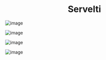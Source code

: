 <h1 align = "center"> Servelti </h1>

![image](https://user-images.githubusercontent.com/49925421/79236585-6dfc2e80-7e6d-11ea-9efa-b9c4db4b3045.png)

![image](https://user-images.githubusercontent.com/49925421/79238020-2676a200-7e6f-11ea-8c88-f8771a788f2e.png)

![image](https://user-images.githubusercontent.com/49925421/79238603-e106a480-7e6f-11ea-858a-6752d907a090.png)

![image](https://user-images.githubusercontent.com/49925421/79240423-0d232500-7e72-11ea-9c61-7e30f0e75b5f.png)
